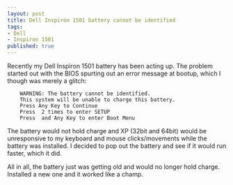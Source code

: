 ```yaml
---
layout: post
title: Dell Inspiron 1501 battery cannot be identified
tags:
- Dell
- Inspiron 1501
published: true
---
```

Recently my Dell Inspiron 1501 battery has been acting up. The problem started out
with the BIOS spurting out an error message at bootup, which I though was merely a glitch:

        WARNING: The battery cannot be identified.
        This system will be unable to charge this battery.
        Press Any Key to Continue
        Press  2 times to enter SETUP
        Press  and Any Key to enter Boot Menu

The battery would not hold charge and XP (32bit and 64bit) would be unresponsive
to my keyboard and mouse clicks/movements while the battery was installed. I decided to pop out
the battery and see if it would run faster, which it did.

All in all, the battery just was getting old and would no longer hold charge.
Installed a new one and it worked like a champ.
